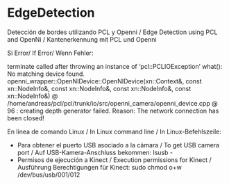 EdgeDetection
=============

Detección de bordes utilizando PCL y Openni / Edge Detection using PCL and OpenNi / Kantenerkennung mit PCL und Openni

Si Error/ If Error/ Wenn Fehler:

terminate called after throwing an instance of ‘pcl::PCLIOException’ what(): No matching device found. openni_wrapper::OpenNIDevice::OpenNIDevice(xn::Context&, const xn::NodeInfo&, const xn::NodeInfo&, const xn::NodeInfo&, const xn::NodeInfo&) @ /home/andreas/pcl/pcl/trunk/io/src/openni_camera/openni_device.cpp @ 96 : creating depth generator failed. Reason: The network connection has been closed!

En linea de comando Linux / In Linux command line / In Linux-Befehlszeile:

   - Para obtener el puerto USB asociado a la cámara / To get USB camera port / Auf USB-Kamera-Anschluss bekommen: lsusb -
   - Permisos de ejecución a Kinect / Execution permissions for Kinect / Ausführung Berechtigungen für Kinect:  sudo chmod o+w /dev/bus/usb/001/012
